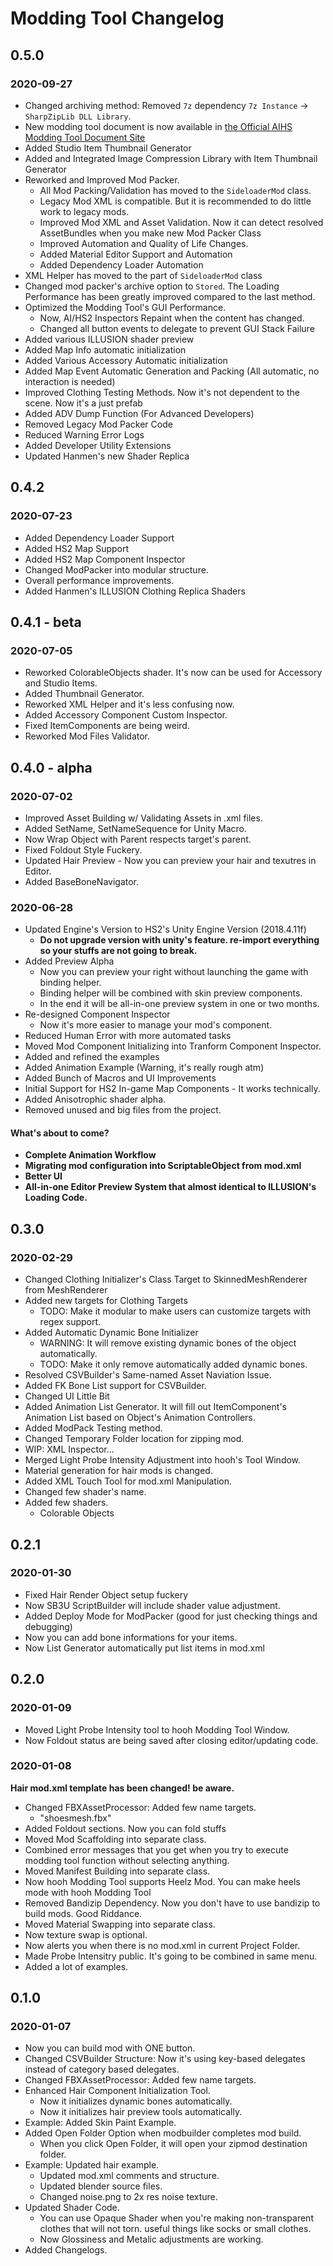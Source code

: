 # Modding Tool Changelog

## 0.5.0

### 2020-09-27

-   Changed archiving method: Removed `7z` dependency `7z Instance` → `SharpZipLib DLL Library`.
-   New modding tool document is now available in [the Official AIHS Modding Tool Document Site](http://hooh-hooah.github.io/)
-   Added Studio Item Thumbnail Generator
-   Added and Integrated Image Compression Library with Item Thumbnail Generator
-   Reworked and Improved Mod Packer.
    -   All Mod Packing/Validation has moved to the `SideloaderMod` class.
    -   Legacy Mod XML is compatible. But it is recommended to do little work to legacy mods.
    -   Improved Mod XML and Asset Validation. Now it can detect resolved AssetBundles when you make new Mod Packer Class
    -   Improved Automation and Quality of Life Changes.
    -   Added Material Editor Support and Automation
    -   Added Dependency Loader Automation
-   XML Helper has moved to the part of `SideloaderMod` class
-   Changed mod packer's archive option to `Stored`. The Loading Performance has been greatly improved compared to the last method.
-   Optimized the Modding Tool's GUI Performance.
    -   Now, AI/HS2 Inspectors Repaint when the content has changed.
    -   Changed all button events to delegate to prevent GUI Stack Failure
-   Added various ILLUSION shader preview
-   Added Map Info automatic initialization
-   Added Various Accessory Automatic initialization
-   Added Map Event Automatic Generation and Packing (All automatic, no interaction is needed)
-   Improved Clothing Testing Methods. Now it's not dependent to the scene. Now it's a just prefab
-   Added ADV Dump Function (For Advanced Developers)
-   Removed Legacy Mod Packer Code
-   Reduced Warning Error Logs
-   Added Developer Utility Extensions
-   Updated Hanmen's new Shader Replica

## 0.4.2

### 2020-07-23

-   Added Dependency Loader Support
-   Added HS2 Map Support
-   Added HS2 Map Component Inspector
-   Changed ModPacker into modular structure.
-   Overall performance improvements.
-   Added Hanmen's ILLUSION Clothing Replica Shaders

## 0.4.1 - beta

### 2020-07-05

-   Reworked ColorableObjects shader. It's now can be used for Accessory and Studio Items.
-   Added Thumbnail Generator.
-   Reworked XML Helper and it's less confusing now.
-   Added Accessory Component Custom Inspector.
-   Fixed ItemComponents are being weird.
-   Reworked Mod Files Validator.

## 0.4.0 - alpha

### 2020-07-02

-   Improved Asset Building w/ Validating Assets in .xml files.
-   Added SetName, SetNameSequence for Unity Macro.
-   Now Wrap Object with Parent respects target's parent.
-   Fixed Foldout Style Fuckery.
-   Updated Hair Preview - Now you can preview your hair and texutres in Editor.
-   Added BaseBoneNavigator.

### 2020-06-28

-   Updated Engine's Version to HS2's Unity Engine Version (2018.4.11f)
    -   **Do not upgrade version with unity's feature. re-import everything so your stuffs are not going to break.**
-   Added Preview Alpha
    -   Now you can preview your right without launching the game with binding helper.
    -   Binding helper will be combined with skin preview components.
    -   In the end it will be all-in-one preview system in one or two months.
-   Re-designed Component Inspector
    -   Now it's more easier to manage your mod's component.
-   Reduced Human Error with more automated tasks
-   Moved Mod Component Initializing into Tranform Component Inspector.
-   Added and refined the examples
-   Added Animation Example (Warning, it's really rough atm)
-   Added Bunch of Macros and UI Improvements
-   Initial Support for HS2 In-game Map Components - It works technically.
-   Added Anisotrophic shader alpha.
-   Removed unused and big files from the project.

#### What's about to come?

-   **Complete Animation Workflow**
-   **Migrating mod configuration into ScriptableObject from mod.xml**
-   **Better UI**
-   **All-in-one Editor Preview System that almost identical to ILLUSION's Loading Code.**

## 0.3.0

### 2020-02-29

-   Changed Clothing Initializer's Class Target to SkinnedMeshRenderer from MeshRenderer
-   Added new targets for Clothing Targets
    -   TODO: Make it modular to make users can customize targets with regex support.
-   Added Automatic Dynamic Bone Initializer
    -   WARNING: It will remove existing dynamic bones of the object automatically.
    -   TODO: Make it only remove automatically added dynamic bones.
-   Resolved CSVBuilder's Same-named Asset Naviation Issue.
-   Added FK Bone List support for CSVBuilder.
-   Changed UI Little Bit
-   Added Animation List Generator. It will fill out ItemComponent's Animation List based on Object's Animation Controllers.
-   Added ModPack Testing method.
-   Changed Temporary Folder location for zipping mod.
-   WIP: XML Inspector...
-   Merged Light Probe Intensity Adjustment into hooh's Tool Window.
-   Material generation for hair mods is changed.
-   Added XML Touch Tool for mod.xml Manipulation.
-   Changed few shader's name.
-   Added few shaders.
    -   Colorable Objects

## 0.2.1

### 2020-01-30

-   Fixed Hair Render Object setup fuckery
-   Now SB3U ScriptBuilder will include shader value adjustment.
-   Added Deploy Mode for ModPacker (good for just checking things and debugging)
-   Now you can add bone informations for your items.
-   Now List Generator automatically put list items in mod.xml

## 0.2.0

### 2020-01-09

-   Moved Light Probe Intensity tool to hooh Modding Tool Window.
-   Now Foldout status are being saved after closing editor/updating code.

### 2020-01-08

**Hair mod.xml template has been changed! be aware.**

-   Changed FBXAssetProcessor: Added few name targets.
    -   "shoesmesh.fbx"
-   Added Foldout sections. Now you can fold stuffs
-   Moved Mod Scaffolding into separate class.
-   Combined error messages that you get when you try to execute modding tool function without selecting anything.
-   Moved Manifest Building into separate class.
-   Now hooh Modding Tool supports Heelz Mod. You can make heels mode with hooh Modding Tool
-   Removed Bandizip Dependency. Now you don't have to use bandizip to build mods. Good Riddance.
-   Moved Material Swapping into separate class.
-   Now texture swap is optional.
-   Now alerts you when there is no mod.xml in current Project Folder.
-   Made Probe Intensitry public. It's going to be combined in same menu.
-   Added a lot of examples.

## 0.1.0

### 2020-01-07

-   Now you can build mod with ONE button.
-   Changed CSVBuilder Structure: Now it's using key-based delegates instead of category based delegates.
-   Changed FBXAssetProcessor: Added few name targets.
-   Enhanced Hair Component Initialization Tool.
    -   Now it initializes dynamic bones automatically.
    -   Now it initializes hair preview tools automatically.
-   Example: Added Skin Paint Example.
-   Added Open Folder Option when modbuilder completes mod build.
    -   When you click Open Folder, it will open your zipmod destination folder.
-   Example: Updated hair example.
    -   Updated mod.xml comments and structure.
    -   Updated blender source files.
    -   Changed noise.png to 2x res noise texture.
-   Updated Shader Code.
    -   You can use Opaque Shader when you're making non-transparent clothes that will not torn. useful things like socks or small clothes.
    -   Now Glossiness and Metalic adjustments are working.
-   Added Changelogs.
